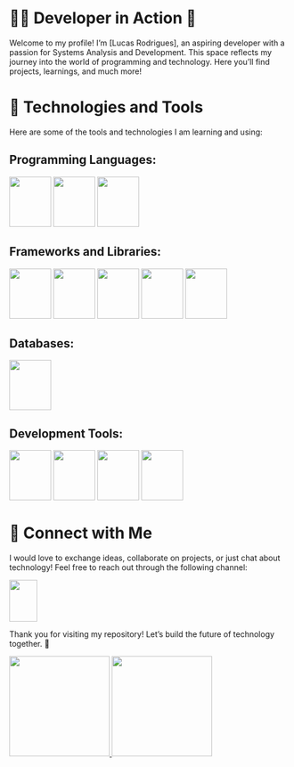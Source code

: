 
# 👩‍💻 Developer in Action 🚀


Welcome to my profile! I’m [Lucas Rodrigues], an aspiring developer with a passion for Systems Analysis and Development. This space reflects my journey into the world of programming and technology. Here you’ll find projects, learnings, and much more!

# 🔧 Technologies and Tools

Here are some of the tools and technologies I am learning and using:

## Programming Languages:       
   
<img src="https://cdn.jsdelivr.net/gh/devicons/devicon@latest/icons/java/java-original.svg" width="75" height="90"/>  <img src="https://cdn.jsdelivr.net/gh/devicons/devicon@latest/icons/javascript/javascript-original.svg" width="75" height="90" /> <img src="https://cdn.jsdelivr.net/gh/devicons/devicon@latest/icons/python/python-original.svg" width="75" height="90" />

## Frameworks and Libraries:

<img src="https://cdn.jsdelivr.net/gh/devicons/devicon@latest/icons/react/react-original.svg" width="75" height="90"/> <img src="https://cdn.jsdelivr.net/gh/devicons/devicon@latest/icons/nodejs/nodejs-original.svg" width="75" height="90"/> <img src="https://cdn.jsdelivr.net/gh/devicons/devicon@latest/icons/html5/html5-original.svg" width="75" height="90"/>  <img src="https://cdn.jsdelivr.net/gh/devicons/devicon@latest/icons/css3/css3-original.svg" width="75" height="90"/>  <img src="https://cdn.jsdelivr.net/gh/devicons/devicon@latest/icons/bootstrap/bootstrap-original.svg" width="75" height="90"/>       
        
## Databases: 

 <img src="https://cdn.jsdelivr.net/gh/devicons/devicon@latest/icons/mysql/mysql-original.svg" width="75" height="90"/>
          
## Development Tools:

 <img src="https://cdn.jsdelivr.net/gh/devicons/devicon@latest/icons/git/git-original.svg" width="75" height="90"/> <img src="https://cdn.jsdelivr.net/gh/devicons/devicon@latest/icons/github/github-original.svg" width="75" height="90"/>  <img src="https://cdn.jsdelivr.net/gh/devicons/devicon@latest/icons/vscode/vscode-original.svg" width="75" height="90"/> <img src="https://cdn.jsdelivr.net/gh/devicons/devicon@latest/icons/intellij/intellij-original.svg" width="75" height="90" />
          


# 🌟 Connect with Me
I would love to exchange ideas, collaborate on projects, or just chat about technology! Feel free to reach out through the following channel:

[<img src="https://cdn.jsdelivr.net/gh/devicons/devicon@latest/icons/linkedin/linkedin-original.svg" width="50" height="75"/>](https://www.linkedin.com/in/lucas-rodrigues-393768241/)

          

Thank you for visiting my repository! Let’s build the future of technology together. 🚀

<div>
<a href="https://github.com/lucas997mogo">
<img loading="lazy" height="180em" src="https://github-readme-stats.vercel.app/api/top-langs/?username=lucas997mogo&layout=compact&langs_count=7&theme=dracula"/>
<img loading="lazy" height="180em" src="https://github-readme-stats.vercel.app/api?username=lucas997mogo&show_icons=true&theme=dracula&include_all_commits=true&count_private=true"/>
</div>
